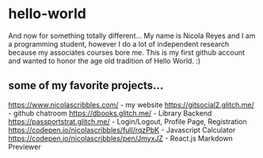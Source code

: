 # hello-world
And now for something totally different...
My name is Nicola Reyes and I am a programming student, however I do a lot of independent research because my associates courses bore me. This is my first github account and wanted to honor the age old tradition of Hello World. :)

## some of my favorite projects...
https://www.nicolascribbles.com/ - my website
https://gitsocial2.glitch.me/ - github chatroom
https://dbooks.glitch.me/ - Library Backend
https://passportstrat.glitch.me/ - Login/Logout, Profile Page, Registration
https://codepen.io/nicolascribbles/full/rqzPbK - Javascript Calculator
https://codepen.io/nicolascribbles/pen/JmyxJZ - React.js Markdown Previewer
